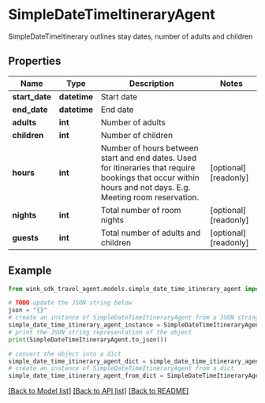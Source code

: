 # SimpleDateTimeItineraryAgent

SimpleDateTimeItinerary outlines stay dates, number of adults and children

## Properties

Name | Type | Description | Notes
------------ | ------------- | ------------- | -------------
**start_date** | **datetime** | Start date | 
**end_date** | **datetime** | End date | 
**adults** | **int** | Number of adults | 
**children** | **int** | Number of children | 
**hours** | **int** | Number of hours between start and end dates. Used for itineraries that require bookings that occur within hours and not days. E.g. Meeting room reservation. | [optional] [readonly] 
**nights** | **int** | Total number of room nights | [optional] [readonly] 
**guests** | **int** | Total number of adults and children | [optional] [readonly] 

## Example

```python
from wink_sdk_travel_agent.models.simple_date_time_itinerary_agent import SimpleDateTimeItineraryAgent

# TODO update the JSON string below
json = "{}"
# create an instance of SimpleDateTimeItineraryAgent from a JSON string
simple_date_time_itinerary_agent_instance = SimpleDateTimeItineraryAgent.from_json(json)
# print the JSON string representation of the object
print(SimpleDateTimeItineraryAgent.to_json())

# convert the object into a dict
simple_date_time_itinerary_agent_dict = simple_date_time_itinerary_agent_instance.to_dict()
# create an instance of SimpleDateTimeItineraryAgent from a dict
simple_date_time_itinerary_agent_from_dict = SimpleDateTimeItineraryAgent.from_dict(simple_date_time_itinerary_agent_dict)
```
[[Back to Model list]](../README.md#documentation-for-models) [[Back to API list]](../README.md#documentation-for-api-endpoints) [[Back to README]](../README.md)



